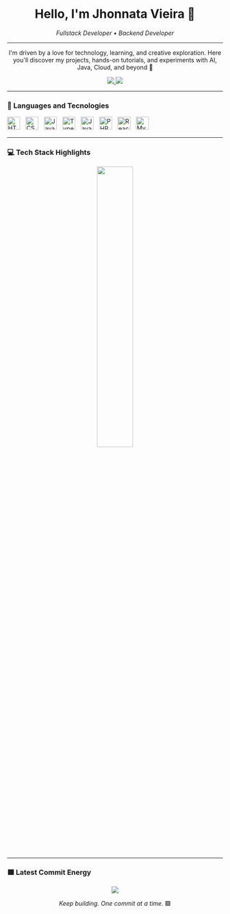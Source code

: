 <h1 align="center">Hello, I'm Jhonnata Vieira 👋</h1>

<p align="center">
  <em>Fullstack Developer • Backend Developer </em>
</p>

---

<p align="center">
  I'm driven by a love for technology, learning, and creative exploration. Here you'll discover my projects, hands-on tutorials, and experiments with AI, Java, Cloud, and beyond 🚀
</p>

<p align="center">
  <a href="https://www.linkedin.com/in/jhonnata-vieira-dev/">
    <img src="https://img.shields.io/badge/linkedin-%230077B5.svg?style=for-the-badge&logo=linkedin&logoColor=white">
  </a>
  <a href="mailto:pro.jhonnata@gmail.com">
    <img src="https://img.shields.io/badge/Gmail-D14836?style=for-the-badge&logo=gmail&logoColor=white">
  </a>
</p>

---

### 🤖 Languages and Tecnologies


<img
align = "left"
alt="HTML" 
title="HTML"
width="30px"
style="padding-right: 10px;" 
src="https://cdn.jsdelivr.net/gh/devicons/devicon@latest/icons/html5/html5-original.svg" />

<img
align = "left"
alt="CSS" 
title="CSS"
width="30px"
style="padding-right: 10px;" 
src="https://cdn.jsdelivr.net/gh/devicons/devicon@latest/icons/css3/css3-original.svg" />

<img
align = "left"
alt="Javascript" 
title="Javascript"
width="30px"
style="padding-right: 10px;" 
src="https://cdn.jsdelivr.net/gh/devicons/devicon@latest/icons/javascript/javascript-original.svg" />

<img
align = "left"
alt="Typescript" 
title="Typescript"
width="30px"
style="padding-right: 10px;" 
src="https://cdn.jsdelivr.net/gh/devicons/devicon@latest/icons/typescript/typescript-original.svg" />

<img
align = "left"
alt="Java" 
title="Java"
width="30px"
style="padding-right: 10px;" 
src="https://cdn.jsdelivr.net/gh/devicons/devicon@latest/icons/java/java-original.svg" />

<img
align = "left"
alt="PHP" 
title="PHP"
width="30px"
style="padding-right: 10px;" 
src="https://cdn.jsdelivr.net/gh/devicons/devicon@latest/icons/php/php-original.svg" />

<img
align = "left"
alt="React" 
title="React"
width="30px"
style="padding-right: 10px;" 
src="https://cdn.jsdelivr.net/gh/devicons/devicon@latest/icons/react/react-original.svg" />

<img
align = "left"
alt="MySQL" 
title="MySQL"
width="30px"
style="padding-right: 10px;" 
src="https://skillicons.dev/icons?i=mysql" />

<br>
<br>
          
---

### 💻 Tech Stack Highlights

<p align="center">
  <img width="41%" src="https://github-readme-stats.vercel.app/api/top-langs/?username=Jhonnatavieira&layout=compact&hide_border=true&title_color=5badc7&text_color=ffffff&bg_color=0d1117" />
</p>

---

### 🟩 Latest Commit Energy

<p align="center">
<img src="https://github-readme-stats.vercel.app/api?username=Jhonnatavieira&show_icons=true&theme=github_dark&hide_border=true&title_color=5badc7&icon_color=5b79c7&text_color=ffffff" />
</p>

<p align="center">
  <em>Keep building. One commit at a time.</em> 🟩
</p>
